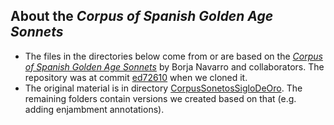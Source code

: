 ## About the *Corpus of Spanish Golden Age Sonnets*

- The files in the directories below come from or are based on the [*Corpus of Spanish Golden Age Sonnets*](https://github.com/bncolorado/CorpusSonetosSigloDeOro) by Borja Navarro and collaborators. The repository was at commit [ed72610](https://github.com/bncolorado/CorpusSonetosSigloDeOro/tree/ed72610018879e9a23ba724c2dc9adb50263d1ec) when we cloned it.
- The original material is in directory [CorpusSonetosSigloDeOro](./CorpusSonetosSigloDeOro). The remaining folders contain versions we created based on that (e.g. adding enjambment annotations).
